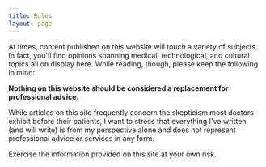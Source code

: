 ```yaml
---
title: Rules
layout: page
---
```

At times, content published on this website will touch a variety of subjects.
In fact, you'll find opinions spanning medical, technological, and cultural topics all on display here. While reading, though, please keep the following in mind:

**Nothing on this website should be considered a replacement for professional
advice.**

While articles on this site frequently concern the skepticism most doctors
exhibit before their patients, I want to stress that everything I've written
(and will write) is from my perspective alone and does not represent
professional advice or services in any form.

Exercise the information provided on this site at your own risk.
